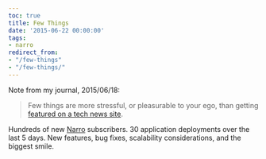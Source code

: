 ```yaml
---
toc: true
title: Few Things
date: '2015-06-22 00:00:00'
tags:
- narro
redirect_from:
- "/few-things"
- "/few-things/"
---
```


Note from my journal, 2015/06/18:

> Few things are more stressful, or pleasurable to your ego, than getting [featured on a tech news site](http://www.producthunt.com/tech/narro).

Hundreds of new [Narro](http://narro.co) subscribers. 30 application deployments over the last 5 days. New features, bug fixes, scalability considerations, and the biggest smile.

